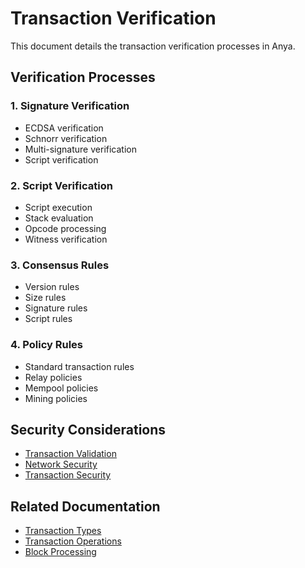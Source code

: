 # Transaction Verification

This document details the transaction verification processes in Anya.

## Verification Processes

### 1. Signature Verification
- ECDSA verification
- Schnorr verification
- Multi-signature verification
- Script verification

### 2. Script Verification
- Script execution
- Stack evaluation
- Opcode processing
- Witness verification

### 3. Consensus Rules
- Version rules
- Size rules
- Signature rules
- Script rules

### 4. Policy Rules
- Standard transaction rules
- Relay policies
- Mempool policies
- Mining policies

## Security Considerations
- [Transaction Validation](transaction-validation.md)
- [Network Security](network-security.md)
- [Transaction Security](transaction-security.md)

## Related Documentation
- [Transaction Types](../features/transaction-types.md)
- [Transaction Operations](../features/transaction-operations.md)
- [Block Processing](../features/block-processing.md)
